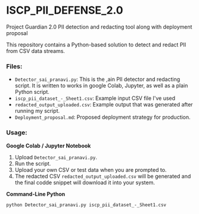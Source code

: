 # ISCP_PII_DEFENSE_2.0
Project Guardian 2.0 PII detection and redacting tool along with deployment proposal




This repository contains a Python-based solution to detect and redact PII from CSV data streams.

### Files:

- `Detector_sai_pranavi.py`: This is the ,ain PII detector and redacting script. It is written to works in google Colab, Jupyter, as well as a plain Python script.
- `iscp_pii_dataset_-_Sheet1.csv`: Example input CSV file I've used
- `redacted_output_uploaded.csv`: Example output that was generated after running my script.
- `Deployment_proposal.md`: Proposed deployment strategy for production.

### Usage:

**Google Colab / Jupyter Notebook**
1. Upload `Detector_sai_pranavi.py`.
2. Run the script.
3. Upload your own CSV or test data when you are prompted to.
4. The redacted CSV `redacted_output_uploaded.csv` will be generated and the final codde snippet will download it into your system.

**Command-Line Python**
```bash
python Detector_sai_pranavi.py iscp_pii_dataset_-_Sheet1.csv
